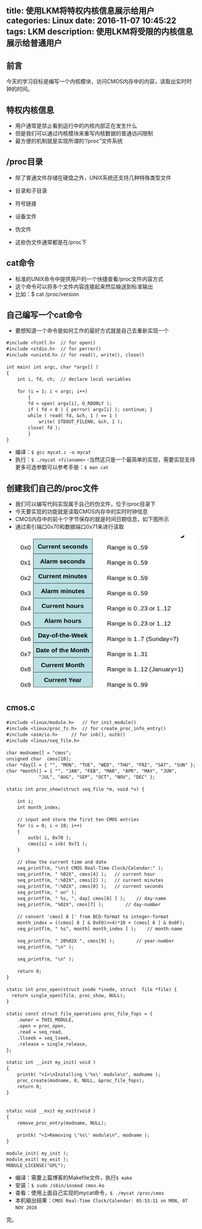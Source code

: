 title: 使用LKM将特权内核信息展示给用户
categories: Linux
date: 2016-11-07 10:45:22
tags: LKM
description: 使用LKM将受限的内核信息展示给普通用户
---

## 前言

今天的学习目标是编写一个内核模块，访问CMOS内存中的内容，读取出实时时钟的时间。

## 特权内核信息

- 用户通常是禁止看到运行中的内核内部正在发生什么
- 但是我们可以通过内核模块来重写内核数据的普通访问限制
- 最方便的机制就是实现所谓的“/proc”文件系统

## /proc目录

- 除了普通文件存储在硬盘之外，UNIX系统还支持几种特殊类型文件
 - 目录和子目录
 - 符号链接
 - 设备文件
 - 伪文件

- 这些伪文件通常都是在/proc下

## cat命令

- 标准的UNIX命令中提供用户的一个快捷查看/proc文件内容方式
- 这个命令可以将多个文件内容连接起来然后输送到标准输出
- 比如：$ cat /proc/version

## 自己编写一个cat命令

- 要想知道一个命令是如何工作的最好方式就是自己去重新实现一个

```
#include <fcntl.h>	// for open() 
#include <stdio.h>	// for perror() 
#include <unistd.h>	// for read(), write(), close() 

int main( int argc, char *argv[] )
{
	int	i, fd, ch;	// declare local variables

	for (i = 1; i < argc; i++)
		{
		fd = open( argv[i], O_RDONLY );
		if ( fd < 0 ) { perror( argv[i] ); continue; }
		while ( read( fd, &ch, 1 ) == 1 ) 
			write( STDOUT_FILENO, &ch, 1 );
		close( fd );
		}
}
```

- 编译：`$ gcc mycat.c -o mycat`
- 执行：`$ ./mycat <filename>`
-当然这只是一个最简单的实现，需要实现支持更多可选参数可以参考手册：`$ man cat`

<!-- more -->

## 创建我们自己的/proc文件

- 我们可以编写代码实现属于自己的伪文件，位于/proc目录下
- 今天要实现的功能就是读取CMOS内存中的实时时钟信息
- CMOS内存中的前十个字节保存的就是时间日期信息，如下图所示
- 通过索引端口0x70和数据端口0x71来进行读取

![十个时钟日期字节](/image/clock-calendar-bytes.png)

## cmos.c

```
#include <linux/module.h>	// for init_module() 
#include <linux/proc_fs.h>	// for create_proc_info_entry() 
#include <asm/io.h>		// for inb(), outb()
#include <linux/seq_file.h>

char modname[] = "cmos";
unsigned char  cmos[10];
char *day[] = { "", "MON", "TUE", "WED", "THU", "FRI", "SAT", "SUN" };
char *month[] = { "", "JAN", "FEB", "MAR", "APR", "MAY", "JUN",
			"JUL", "AUG", "SEP", "OCT", "NOV", "DEC" };

static int proc_show(struct seq_file *m, void *v) {

	int	i;
	int	month_index;

	// input and store the first ten CMOS entries
	for (i = 0; i < 10; i++)
	{
		outb( i, 0x70 );
		cmos[i] = inb( 0x71 );
	}

	// show the current time and date
	seq_printf(m, "\n\t CMOS Real-Time Clock/Calendar:" );
	seq_printf(m, " %02X", cmos[4] );	// current hour
	seq_printf(m, ":%02X", cmos[2] );	// current minutes
	seq_printf(m, ":%02X", cmos[0] );	// current seconds
	seq_printf(m, " on" );
	seq_printf(m, " %s, ", day[ cmos[6] ] ); 	// day-name
	seq_printf(m, "%02X", cmos[7] );		// day-number

	// convert 'cmos[ 8 ]' from BCD-format to integer-format
	month_index = ((cmos[ 8 ] & 0xF0)>>4)*10 + (cmos[ 8 ] & 0x0F);
	seq_printf(m, " %s", month[ month_index ] );	// month-name

	seq_printf(m, " 20%02X ", cmos[9] );		// year-number
	seq_printf(m, "\n" );

	seq_printf(m, "\n" );
	
	return 0;
}

static int proc_open(struct inode *inode, struct  file *file) {
  return single_open(file, proc_show, NULL);
}

static const struct file_operations proc_file_fops = {
	.owner = THIS_MODULE,
	.open = proc_open,
	.read = seq_read,
	.llseek = seq_lseek,
	.release = single_release,
};

static int __init my_init( void )
{
	printk( "<1>\nInstalling \'%s\' module\n", modname );
    proc_create(modname, 0, NULL, &proc_file_fops);
  	return 0;
}


static void __exit my_exit(void )
{
	remove_proc_entry(modname, NULL);

	printk( "<1>Removing \'%s\' module\n", modname );
}

module_init( my_init );
module_exit( my_exit );
MODULE_LICENSE("GPL"); 
```

- 编译：需要上篇博客的Makefile文件，执行`$ make`
- 安装：`$ sudo /sbin/insmod cmos.ko`
- 查看：使用上面自己实现的mycat命令，`$ ./mycat /proc/cmos`
- 本机输出结果：`CMOS Real-Time Clock/Calendar: 05:53:11 on MON, 07 NOV 2016 `


完。
